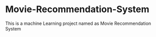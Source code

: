# Movie-Recommendation-System
This is a machine Learning project named as Movie Recommendation System
